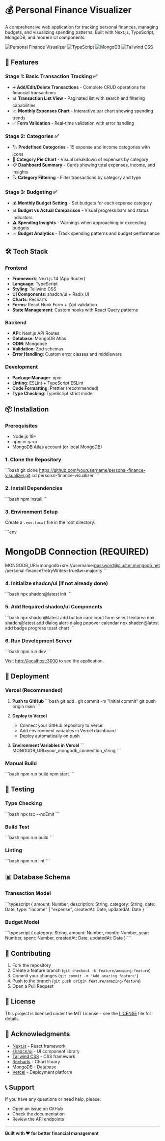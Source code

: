 # 💰 Personal Finance Visualizer

A comprehensive web application for tracking personal finances, managing budgets, and visualizing spending patterns. Built with Next.js, TypeScript, MongoDB, and modern UI components.

![Personal Finance Visualizer](https://img.shields.io/badge/Next.js-14-black?style=for-the-badge&logo=next.js)
![TypeScript](https://img.shields.io/badge/TypeScript-5-blue?style=for-the-badge&logo=typescript)
![MongoDB](https://img.shields.io/badge/MongoDB-Atlas-green?style=for-the-badge&logo=mongodb)
![Tailwind CSS](https://img.shields.io/badge/Tailwind-CSS-38B2AC?style=for-the-badge&logo=tailwind-css)

## 🚀 Features

### Stage 1: Basic Transaction Tracking ✅
- ➕ **Add/Edit/Delete Transactions** - Complete CRUD operations for financial transactions
- 📊 **Transaction List View** - Paginated list with search and filtering capabilities
- 📈 **Monthly Expenses Chart** - Interactive bar chart showing spending trends
- ✅ **Form Validation** - Real-time validation with error handling

### Stage 2: Categories ✅
- 🏷️ **Predefined Categories** - 15 expense and income categories with icons
- 🥧 **Category Pie Chart** - Visual breakdown of expenses by category
- 📋 **Dashboard Summary** - Cards showing total expenses, income, and insights
- 🔍 **Category Filtering** - Filter transactions by category and type

### Stage 3: Budgeting ✅
- 💰 **Monthly Budget Setting** - Set budgets for each expense category
- 📊 **Budget vs Actual Comparison** - Visual progress bars and status indicators
- ⚠️ **Spending Insights** - Warnings when approaching or exceeding budgets
- 📈 **Budget Analytics** - Track spending patterns and budget performance

## 🛠️ Tech Stack

### Frontend
- **Framework**: Next.js 14 (App Router)
- **Language**: TypeScript
- **Styling**: Tailwind CSS
- **UI Components**: shadcn/ui + Radix UI
- **Charts**: Recharts
- **Forms**: React Hook Form + Zod validation
- **State Management**: Custom hooks with React Query patterns

### Backend
- **API**: Next.js API Routes
- **Database**: MongoDB Atlas
- **ODM**: Mongoose
- **Validation**: Zod schemas
- **Error Handling**: Custom error classes and middleware

### Development
- **Package Manager**: npm
- **Linting**: ESLint + TypeScript ESLint
- **Code Formatting**: Prettier (recommended)
- **Type Checking**: TypeScript strict mode

## 📦 Installation

### Prerequisites
- Node.js 18+ 
- npm or yarn
- MongoDB Atlas account (or local MongoDB)

### 1. Clone the Repository
\`\`\`bash
git clone https://github.com/yourusername/personal-finance-visualizer.git
cd personal-finance-visualizer
\`\`\`

### 2. Install Dependencies
\`\`\`bash
npm install
\`\`\`

### 3. Environment Setup
Create a `.env.local` file in the root directory:

\`\`\`env
# MongoDB Connection (REQUIRED)
MONGODB_URI=mongodb+srv://username:password@cluster.mongodb.net/personal-finance?retryWrites=true&w=majority
\`\`\`

### 4. Initialize shadcn/ui (if not already done)
\`\`\`bash
npx shadcn@latest init
\`\`\`

### 5. Add Required shadcn/ui Components
\`\`\`bash
npx shadcn@latest add button card input form select textarea
npx shadcn@latest add dialog alert-dialog popover calendar
npx shadcn@latest add badge progress toast chart
\`\`\`

### 6. Run Development Server
\`\`\`bash
npm run dev
\`\`\`

Visit [http://localhost:3000](http://localhost:3000) to see the application.

## 🚀 Deployment

### Vercel (Recommended)

1. **Push to GitHub**
   \`\`\`bash
   git add .
   git commit -m "Initial commit"
   git push origin main
   \`\`\`

2. **Deploy to Vercel**
   - Connect your GitHub repository to Vercel
   - Add environment variables in Vercel dashboard
   - Deploy automatically on push

3. **Environment Variables in Vercel**
   \`\`\`
   MONGODB_URI=your_mongodb_connection_string
   \`\`\`

### Manual Build
\`\`\`bash
npm run build
npm start
\`\`\`

## 🧪 Testing

### Type Checking
\`\`\`bash
npx tsc --noEmit
\`\`\`

### Build Test
\`\`\`bash
npm run build
\`\`\`

### Linting
\`\`\`bash
npm run lint
\`\`\`

## 📊 Database Schema

### Transaction Model
\`\`\`typescript
{
  amount: Number,
  description: String,
  category: String,
  date: Date,
  type: "income" | "expense",
  createdAt: Date,
  updatedAt: Date
}
\`\`\`

### Budget Model
\`\`\`typescript
{
  category: String,
  amount: Number,
  month: Number,
  year: Number,
  spent: Number,
  createdAt: Date,
  updatedAt: Date
}
\`\`\`

## 🤝 Contributing

1. Fork the repository
2. Create a feature branch (`git checkout -b feature/amazing-feature`)
3. Commit your changes (`git commit -m 'Add amazing feature'`)
4. Push to the branch (`git push origin feature/amazing-feature`)
5. Open a Pull Request

## 📝 License

This project is licensed under the MIT License - see the [LICENSE](LICENSE) file for details.

## 🙏 Acknowledgments

- [Next.js](https://nextjs.org/) - React framework
- [shadcn/ui](https://ui.shadcn.com/) - UI component library
- [Tailwind CSS](https://tailwindcss.com/) - CSS framework
- [Recharts](https://recharts.org/) - Chart library
- [MongoDB](https://www.mongodb.com/) - Database
- [Vercel](https://vercel.com/) - Deployment platform

## 📞 Support

If you have any questions or need help, please:
- Open an issue on GitHub
- Check the documentation
- Review the API endpoints

---

**Built with ❤️ for better financial management**
